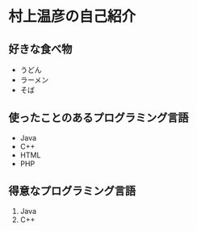# 村上温彦の自己紹介

## 好きな食べ物
* うどん
* ラーメン
* そば

## 使ったことのあるプログラミング言語
* Java
* C++
* HTML
* PHP

## 得意なプログラミング言語
1. Java
2. C++